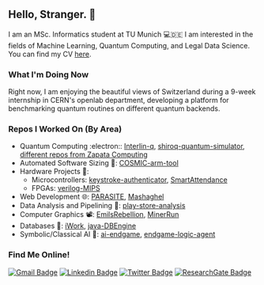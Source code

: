 ## Hello, Stranger. :white_flower:

I am an MSc. Informatics student at TU Munich :computer::de: I am interested in the fields of Machine Learning, Quantum Computing, and Legal Data Science. You can find my CV [here](https://drive.google.com/file/d/1SO0YEOlbixnyRfZKPE2EQOQf5keg6HHR/view?usp=sharing).

### What I'm Doing Now
Right now, I am enjoying the beautiful views of Switzerland during a 9-week internship in CERN's openlab department, developing a platform for benchmarking quantum routines on different quantum backends.

### Repos I Worked On (By Area)
- Quantum Computing :electron:: [Interlin-q](https://github.com/Interlin-q/Interlin-q), [shiroq-quantum-simulator](https://github.com/Shiro-Raven/shiroq-quantum-simulator), [different repos from Zapata Computing](https://github.com/zapatacomputing)
- Automated Software Sizing :straight_ruler:: [COSMIC-arm-tool](https://github.com/Shiro-Raven/COSMIC-arm-tool)
- Hardware Projects :battery::
    - Microcontrollers: [keystroke-authenticator](https://github.com/Logician724/keystroke-authenticator), [SmartAttendance](https://github.com/Shiro-Raven/SmartAttendance)
    - FPGAs: [verilog-MIPS](https://github.com/Shiro-Raven/verilog-MIPS)
- Web Development :globe_with_meridians:: [PARASITE](https://github.com/Shiro-Raven/PARASITE), [Mashaghel](https://github.com/Shiro-Raven/Mashaghel)
- Data Analysis and Pipelining :abacus:: [play-store-analysis](https://github.com/Logician724/play-store-analysis)
- Computer Graphics :film_projector:: [EmilsRebellion](https://github.com/Shiro-Raven/EmilsRebellion), [MinerRun](https://github.com/Logician724/MinerRun)
- Databases :minidisc:: [iWork](https://github.com/Shiro-Raven/iWork), [java-DBEngine](https://github.com/Shiro-Raven/java-DBEngine)
- Symbolic/Classical AI :checkered_flag:: [ai-endgame](https://github.com/Shiro-Raven/ai-endgame), [endgame-logic-agent](https://github.com/OmarElkilany/endgame-logic-agent)

### Find Me Online!
[![Gmail Badge](https://img.shields.io/badge/-Gmail-FFFFFF?style=flat-square&labelColor=FFFFFF&logo=gmail&logoColor=red)](mailto:amfa.darwish.97@gmail.com) [![Linkedin Badge](https://img.shields.io/badge/-LinkedIn-blue?style=flat-square&logo=Linkedin&logoColor=white)](https://www.linkedin.com/in/amfa-darwish/)  [![Twitter Badge](https://img.shields.io/badge/-Twitter-1ca0f1?style=flat-square&labelColor=1ca0f1&logo=twitter&logoColor=white)](https://twitter.com/The_shiro_raven) [![ResearchGate Badge](https://img.shields.io/badge/-ResearchGate-00CCBB?style=flat-square&labelColor=00CCBB&logo=researchgate&logoColor=white)](https://www.researchgate.net/profile/Ahmed_Darwish45)
